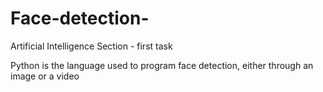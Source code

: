 # Face-detection-
Artificial Intelligence Section - first task

Python is the language used to program face detection, either through an image or a video

